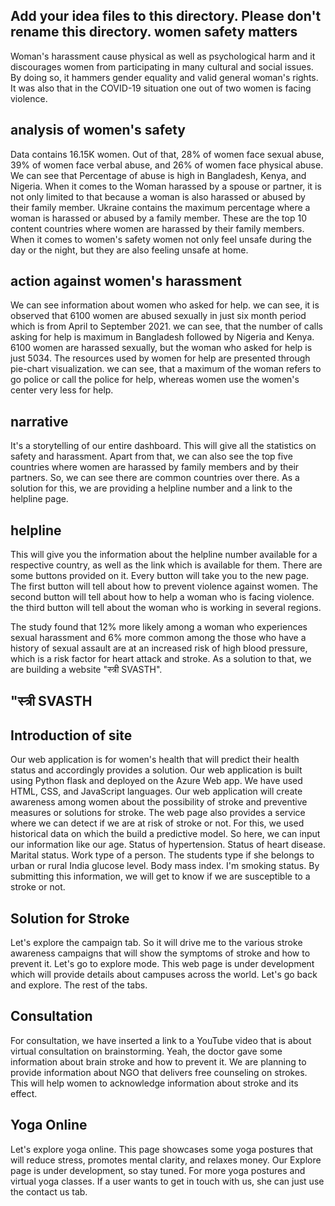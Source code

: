 Add your idea files to this directory. Please don't rename this directory.
women safety matters
---------------------
Woman's harassment cause physical as well as psychological harm and it discourages women from participating in many cultural and social issues. 
By doing so, it hammers gender equality and valid general woman's rights.
It was also that in the COVID-19 situation one out of two women is facing violence.

analysis of women's safety
-------------------------
Data contains 16.15K women. Out of that, 28% of women face sexual abuse, 39% of women face verbal abuse, and 26% of women face physical abuse. 
We can see that Percentage of abuse is high in Bangladesh, Kenya, and Nigeria. 
When it comes to the Woman harassed by a spouse or partner, it is not only limited to that because a woman is also harassed or abused by their family member.
Ukraine contains the maximum percentage where a woman is harassed or abused by a family member.
These are the top 10 content countries where women are harassed by their family members.
When it comes to women's safety women not only feel unsafe during the day or the night, but they are also feeling unsafe at home.

action against women's harassment
-------------------------------
We can see information about women who asked for help.
we can see, it is observed that 6100 women are abused sexually in just six month period which is from April to September 2021.
we can see, that the number of calls asking for help is maximum in Bangladesh followed by Nigeria and Kenya.
6100 women are harassed sexually, but the woman who asked for help is just 5034.
The resources used by women for help are presented through pie-chart visualization.
we can see, that a maximum of the woman refers to go police or call the police for help, whereas women use the women's center very less for help.

narrative
----------
It's a storytelling of our entire dashboard. 
This will give all the statistics on safety and harassment.
Apart from that, we can also see the top five countries where women are harassed by family members and by their partners. 
So, we can see there are common countries over there.
As a solution for this, we are providing a helpline number and a link to the helpline page.

helpline
---------
This will give you the information about the helpline number available for a respective country, as well as the link which is available for them.
There are some buttons provided on it. Every button will take you to the new page.
The first button will tell about how to prevent violence against women.
The second button will tell about how to help a woman who is facing violence.	
the third button will tell about the woman who is working in several regions.

The study found that 12% more likely among a woman who experiences sexual harassment and 6% more common among the those who have a history 
of sexual assault are at an increased risk of high blood pressure, which is a risk factor for heart attack and stroke.
As a solution to that, we are building a website "स्त्री SVASTH".


"स्त्री SVASTH
---------
Introduction of site
----------------------
Our web application is for women's health that will predict their health status and accordingly provides a solution. Our web application is built using Python flask and deployed on the Azure Web app. We have used HTML, CSS, and JavaScript languages.
Our web application will create awareness among women about the possibility of stroke and preventive measures or solutions for stroke. The web page also provides a service where we can detect if we are at risk of stroke or not.
For this, we used historical data on which the build a predictive model.
So here, we can input our information like our age.
Status of hypertension.
Status of heart disease. Marital status.
Work type of a person.
The students type if she belongs to urban or rural India glucose level.
Body mass index.
I'm smoking status.
By submitting this information, we will get to know if we are susceptible to a stroke or not.

Solution for Stroke
--------------------
Let's explore the campaign tab.
So it will drive me to the various stroke awareness campaigns that will show the symptoms of stroke and how to prevent it. Let's go to explore mode.
This web page is under development which will provide details about campuses across the world.
Let's go back and explore.
The rest of the tabs.

Consultation
-------------
For consultation, we have inserted a link to a YouTube video that is about virtual consultation on brainstorming.
Yeah, the doctor gave some information about brain stroke and how to prevent it.
We are planning to provide information about NGO that delivers free counseling on strokes. This will help women to acknowledge information about stroke and its effect.

Yoga Online
-------------
Let's explore yoga online.
This page showcases some yoga postures that will reduce stress, promotes mental clarity, and relaxes money. Our Explore page is under development, so stay tuned.
For more yoga postures and virtual yoga classes.
If a user wants to get in touch with us, she can just use the contact us tab.
